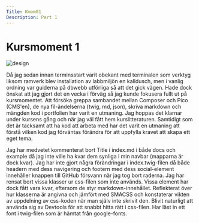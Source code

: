 ```yaml
---
Title: Kmom01
Description: Part 1
---
```


Kursmoment 1
==================
<img src="../image/banner_1.png" alt="design" class="r-img">

Då jag sedan innan terminsstart varit obekant med terminalen som verktyg liksom ramverk blev installation av labbmiljön en kalldusch, men i vanlig ordning var guiderna på dbwebb utförliga så att det gick vägen. Hade dock önskat att jag gjort det en vecka i förväg så jag kunde fokusera fullt ut på kursmomentet. Att försöka greppa sambandet mellan Composer och Pico (CMS'en), de nya fil-ändelserna (twig, md, json), skriva markdown och mängden kod i portfolien har varit en utmaning. Jag hoppas det klarnar under kursens gång och när jag väl fått hem kurslitteraturen. 
Samtidigt som det är tacksamt att ha kod att arbeta med har det varit en utmaning att förstå vilken kod jag förväntas förändra för att uppfylla kravet att skapa ett eget tema. 

Jag har medvetet kommenterat bort Title i index.md i både docs och example då jag inte ville ha kvar dem synliga i min navbar (mapparna är dock kvar).
Jag har inte gjort några förändringar i index.twig-filen då både headern med dess navigering och footern med dess social-element innehåller knappen till GitHub försvann när jag tog bort raderna. 
Jag har rensat bort vissa klasser ur css-filen som inte används. Vissa element har dock fått vara kvar, eftersom de styr markdown-innehållet. Reflekterat över hur klasserna är angivna och jämfört med SMACSS och konstaterar vikten av uppdelning av css-koden när man själv inte skrivit den. Blivit naturligt att använda sig av Devtools för att snabbt hitta rätt i css-filen.
Har läst in ett font i twig-filen som är hämtat från google-fonts.